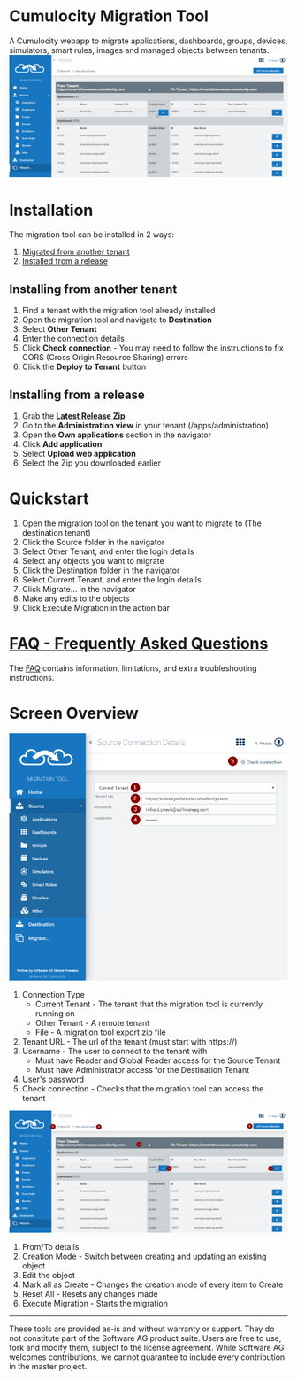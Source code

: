 # Cumulocity Migration Tool
A Cumulocity webapp to migrate applications, dashboards, groups, devices, simulators, smart rules, images and managed objects between tenants.
![Migration](images/Screenshot.png)

# Installation
The migration tool can be installed in 2 ways:
1. [Migrated from another tenant](#installing-from-another-tenant)
2. [Installed from a release](#installing-from-a-release)

## Installing from another tenant
1. Find a tenant with the migration tool already installed
2. Open the migration tool and navigate to **Destination**
3. Select **Other Tenant**
4. Enter the connection details
5. Click **Check connection** - You may need to follow the instructions to fix CORS (Cross Origin Resource Sharing) errors
6. Click the **Deploy to Tenant** button

## Installing from a release
1. Grab the **[Latest Release Zip](https://github.com/SoftwareAG/cumulocity-migration-tool/releases)**
2. Go to the **Administration view** in your tenant (/apps/administration)
3. Open the **Own applications** section in the navigator
4. Click **Add application**
5. Select **Upload web application**
6. Select the Zip you downloaded earlier

# Quickstart
1. Open the migration tool on the tenant you want to migrate to (The destination tenant)
2. Click the Source folder in the navigator
3. Select Other Tenant, and enter the login details
4. Select any objects you want to migrate
5. Click the Destination folder in the navigator
6. Select Current Tenant, and enter the login details
7. Click Migrate... in the navigator
8. Make any edits to the objects
9. Click Execute Migration in the action bar

# [FAQ - Frequently Asked Questions](https://github.com/SoftwareAG/cumulocity-migration-tool/wiki/Frequently-Asked-Questions)
The [FAQ](https://github.com/SoftwareAG/cumulocity-migration-tool/wiki/Frequently-Asked-Questions) contains information, limitations, and extra troubleshooting instructions.

# Screen Overview
![ConnectionDetails](images/ConnectionDetails.png)
1. Connection Type
   - Current Tenant - The tenant that the migration tool is currently running on
   - Other Tenant - A remote tenant
   - File - A migration tool export zip file
2. Tenant URL - The url of the tenant (must start with https://)
3. Username - The user to connect to the tenant with
   - Must have Reader and Global Reader access for the Source Tenant
   - Must have Administrator access for the Destination Tenant
4. User's password
5. Check connection - Checks that the migration tool can access the tenant
   
![Migration](images/Migrate.png)
1. From/To details
2. Creation Mode - Switch between creating and updating an existing object
3. Edit the object
4. Mark all as Create - Changes the creation mode of every item to Create
5. Reset All - Resets any changes made
6. Execute Migration - Starts the migration

------------------------------

These tools are provided as-is and without warranty or support. They do not constitute part of the Software AG product suite. Users are free to use, fork and modify them, subject to the license agreement. While Software AG welcomes contributions, we cannot guarantee to include every contribution in the master project.

